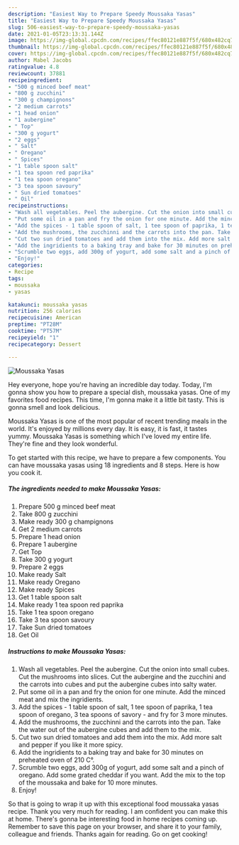 ```yaml
---
description: "Easiest Way to Prepare Speedy Moussaka Yasas"
title: "Easiest Way to Prepare Speedy Moussaka Yasas"
slug: 506-easiest-way-to-prepare-speedy-moussaka-yasas
date: 2021-01-05T23:13:31.144Z
image: https://img-global.cpcdn.com/recipes/ffec80121e887f5f/680x482cq70/moussaka-yasas-recipe-main-photo.jpg
thumbnail: https://img-global.cpcdn.com/recipes/ffec80121e887f5f/680x482cq70/moussaka-yasas-recipe-main-photo.jpg
cover: https://img-global.cpcdn.com/recipes/ffec80121e887f5f/680x482cq70/moussaka-yasas-recipe-main-photo.jpg
author: Mabel Jacobs
ratingvalue: 4.8
reviewcount: 37881
recipeingredient:
- "500 g minced beef meat"
- "800 g zucchini"
- "300 g champignons"
- "2 medium carrots"
- "1 head onion"
- "1 aubergine"
- " Top"
- "300 g yogurt"
- "2 eggs"
- " Salt"
- " Oregano"
- " Spices"
- "1 table spoon salt"
- "1 tea spoon red paprika"
- "1 tea spoon oregano"
- "3 tea spoon savoury"
- " Sun dried tomatoes"
- " Oil"
recipeinstructions:
- "Wash all vegetables. Peel the aubergine. Cut the onion into small cubes. Cut the mushrooms into slices. Cut the aubergine and the zucchini and the carrots into cubes and put the aubergine cubes into salty water."
- "Put some oil in a pan and fry the onion for one minute. Add the minced meat and mix the ingridients."
- "Add the spices - 1 table spoon of salt, 1 tee spoon of paprika, 1 tea spoon of oregano, 3 tea spoons of savory - and fry for 3 more minutes."
- "Add the mushrooms, the zucchinni and the carrots into the pan. Take the water out of the aubergine cubes and add them to the mix."
- "Cut two sun dried tomatoes and add them into the mix. Add more salt and pepper if you like it more spicy."
- "Add the ingridients to a baking tray and bake for 30 minutes on preheated oven of 210 C°."
- "Scrumble two eggs, add 300g of yogurt, add some salt and a pinch of oregano. Add some grated cheddar if you want. Add the mix to the top of the moussaka and bake for 10 more minutes."
- "Enjoy!"
categories:
- Recipe
tags:
- moussaka
- yasas

katakunci: moussaka yasas 
nutrition: 256 calories
recipecuisine: American
preptime: "PT28M"
cooktime: "PT57M"
recipeyield: "1"
recipecategory: Dessert

---
```



![Moussaka Yasas](https://img-global.cpcdn.com/recipes/ffec80121e887f5f/680x482cq70/moussaka-yasas-recipe-main-photo.jpg)

Hey everyone, hope you're having an incredible day today. Today, I'm gonna show you how to prepare a special dish, moussaka yasas. One of my favorites food recipes. This time, I'm gonna make it a little bit tasty. This is gonna smell and look delicious.



Moussaka Yasas is one of the most popular of recent trending meals in the world. It's enjoyed by millions every day. It is easy, it is fast, it tastes yummy. Moussaka Yasas is something which I've loved my entire life. They're fine and they look wonderful.


To get started with this recipe, we have to prepare a few components. You can have moussaka yasas using 18 ingredients and 8 steps. Here is how you cook it.

<!--inarticleads1-->

##### The ingredients needed to make Moussaka Yasas:

1. Prepare 500 g minced beef meat
1. Take 800 g zucchini
1. Make ready 300 g champignons
1. Get 2 medium carrots
1. Prepare 1 head onion
1. Prepare 1 aubergine
1. Get  Top
1. Take 300 g yogurt
1. Prepare 2 eggs
1. Make ready  Salt
1. Make ready  Oregano
1. Make ready  Spices
1. Get 1 table spoon salt
1. Make ready 1 tea spoon red paprika
1. Take 1 tea spoon oregano
1. Take 3 tea spoon savoury
1. Take  Sun dried tomatoes
1. Get  Oil




<!--inarticleads2-->

##### Instructions to make Moussaka Yasas:

1. Wash all vegetables. Peel the aubergine. Cut the onion into small cubes. Cut the mushrooms into slices. Cut the aubergine and the zucchini and the carrots into cubes and put the aubergine cubes into salty water.
1. Put some oil in a pan and fry the onion for one minute. Add the minced meat and mix the ingridients.
1. Add the spices - 1 table spoon of salt, 1 tee spoon of paprika, 1 tea spoon of oregano, 3 tea spoons of savory - and fry for 3 more minutes.
1. Add the mushrooms, the zucchinni and the carrots into the pan. Take the water out of the aubergine cubes and add them to the mix.
1. Cut two sun dried tomatoes and add them into the mix. Add more salt and pepper if you like it more spicy.
1. Add the ingridients to a baking tray and bake for 30 minutes on preheated oven of 210 C°.
1. Scrumble two eggs, add 300g of yogurt, add some salt and a pinch of oregano. Add some grated cheddar if you want. Add the mix to the top of the moussaka and bake for 10 more minutes.
1. Enjoy!




So that is going to wrap it up with this exceptional food moussaka yasas recipe. Thank you very much for reading. I am confident you can make this at home. There's gonna be interesting food in home recipes coming up. Remember to save this page on your browser, and share it to your family, colleague and friends. Thanks again for reading. Go on get cooking!
